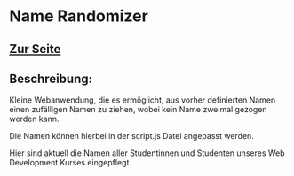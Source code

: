 # Name Randomizer

## [Zur Seite](https://robbdouglas.github.io/name-randomizer/)

## Beschreibung: 

Kleine Webanwendung, die es ermöglicht, aus vorher definierten Namen einen zufälligen Namen zu ziehen, wobei kein Name zweimal gezogen werden kann.

Die Namen können hierbei in der script.js Datei angepasst werden.

Hier sind aktuell die Namen aller Studentinnen und Studenten unseres Web Development Kurses eingepflegt.
